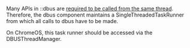 Many APIs in ::dbus are [required to be called from the same
thread](https://crbug.com/130984). Therefore, the dbus component maintains a
SingleThreadedTaskRunner from which all calls to dbus have to be made.

On ChromeOS, this task runner should be accessed via the DBUSThreadManager.
